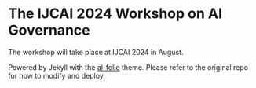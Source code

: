 # The IJCAI 2024 Workshop on AI Governance

The workshop will take place at IJCAI 2024 in August.

Powered by Jekyll with the [al-folio](https://github.com/alshedivat/al-folio) theme. Please refer to the original repo for how to modify and deploy.
